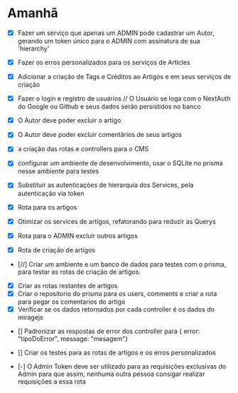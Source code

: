 # Amanhã

- [x] Fazer um serviço que apenas um ADMIN pode cadastrar um Autor, 
gerando um token único para o ADMIN com assinatura de sua 'hierarchy'

- [x] Fazer os erros personalizados para os serviços de Articles

- [x] Adicionar a criação de Tags e Créditos ao Artigos e em seus serviços de criação

- [X] Fazer o login e registro de usuários
// O Usuário se loga com o NextAuth do Google ou Github e seus dados serão persistidos no banco

- [X] O Autor deve poder excluir o artigo
- [X] O Autor deve poder excluir comentários de seus artigos
- [x] a criação das rotas e controllers para o CMS

- [x] configurar um ambiente de desenvolvimento, usar o SQLite no prisma nesse ambiente para testes

- [x] Substituir as autenticações de hierarquia dos Services, pela autenticação via token 

- [x] Rota para os artigos
- [x] Otimizar os services de artigos, refatorando para reduzir as Querys


- [x] Rota para o ADMIN excluir outros artigos
- [x] Rota de criação de artigos
- [//] Criar um ambiente e um banco de dados para testes com o prisma, para testar
as rotas de criação de artigos.
- [x] Criar as rotas restantes de artigos
- [x] Criar o repositorio do prisma para os users, comments e 
criar a rota para pegar os comentarios do artigo
- [x] Verificar se os dados retornados por cada controller é os
dados do miragejs
- [] Padronizar as respostas de error dos controller para { error: "tipoDoError", message: "mesagem"}

- [] Criar os testes para as rotas de artigos e os erros personalizados

- [-] O Admin Token deve ser utilizado para as requisições exclusivas do Admin para que assim, nenhuma outra pessoa consigar realizar requisições a essa rota
